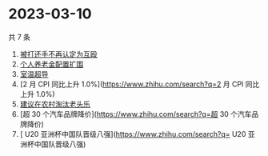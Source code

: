 # 2023-03-10

共 7 条

<!-- BEGIN -->
<!-- 最后更新时间 Fri Mar 10 2023 02:15:48 GMT+0800 (China Standard Time) -->

1. [被打还手不再认定为互殴](https://www.zhihu.com/search?q=被打还手不再认定为互殴)
1. [个人养老金配置扩围](https://www.zhihu.com/search?q=个人养老金配置扩围)
1. [室温超导](https://www.zhihu.com/search?q=室温超导)
1. [2 月 CPI 同比上升 1.0%](https://www.zhihu.com/search?q=2 月 CPI 同比上升
   1.0%)
1. [建议在农村淘汰老头乐](https://www.zhihu.com/search?q=建议在农村淘汰老头乐)
1. [超 30 个汽车品牌降价](https://www.zhihu.com/search?q=超 30 个汽车品牌降价)
1. [ U20 亚洲杯中国队晋级八强](https://www.zhihu.com/search?q= U20
   亚洲杯中国队晋级八强)

<!-- END -->
